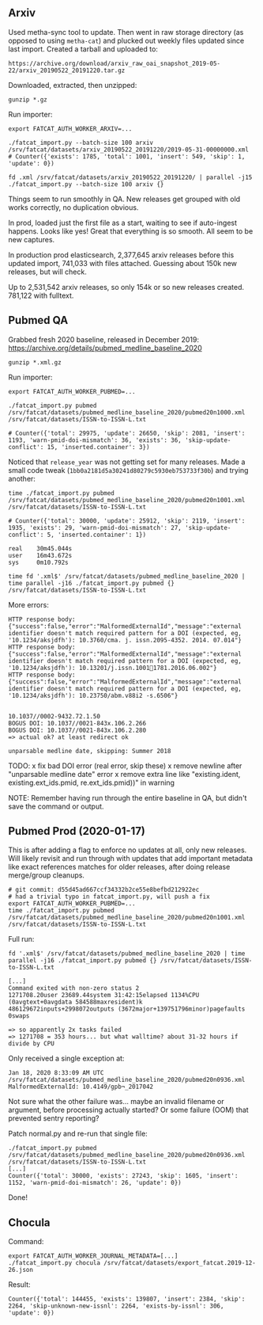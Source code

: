 
## Arxiv

Used metha-sync tool to update. Then went in raw storage directory (as opposed
to using `metha-cat`) and plucked out weekly files updated since last import.
Created a tarball and uploaded to:

    https://archive.org/download/arxiv_raw_oai_snapshot_2019-05-22/arxiv_20190522_20191220.tar.gz

Downloaded, extracted, then unzipped:

    gunzip *.gz

Run importer:

    export FATCAT_AUTH_WORKER_ARXIV=...

    ./fatcat_import.py --batch-size 100 arxiv /srv/fatcat/datasets/arxiv_20190522_20191220/2019-05-31-00000000.xml
    # Counter({'exists': 1785, 'total': 1001, 'insert': 549, 'skip': 1, 'update': 0})

    fd .xml /srv/fatcat/datasets/arxiv_20190522_20191220/ | parallel -j15 ./fatcat_import.py --batch-size 100 arxiv {}

Things seem to run smoothly in QA. New releases get grouped with old works
correctly, no duplication obvious.

In prod, loaded just the first file as a start, waiting to see if auto-ingest
happens. Looks like yes! Great that everything is so smooth. All seem to be new
captures.

In production prod elasticsearch, 2,377,645 arxiv releases before this
updated import, 741,033 with files attached. Guessing about 150k new releases,
but will check.

Up to 2,531,542 arxiv releases, so only 154k or so new releases created.
781,122 with fulltext.

## Pubmed QA

Grabbed fresh 2020 baseline, released in December 2019: <https://archive.org/details/pubmed_medline_baseline_2020>

    gunzip *.xml.gz

Run importer:

    export FATCAT_AUTH_WORKER_PUBMED=...

    ./fatcat_import.py pubmed /srv/fatcat/datasets/pubmed_medline_baseline_2020/pubmed20n1000.xml /srv/fatcat/datasets/ISSN-to-ISSN-L.txt

    # Counter({'total': 29975, 'update': 26650, 'skip': 2081, 'insert': 1193, 'warn-pmid-doi-mismatch': 36, 'exists': 36, 'skip-update-conflict': 15, 'inserted.container': 3})

Noticed that `release_year` was not getting set for many releases. Made a small
code tweak (`1bb0a2181d5a30241d80279c5930eb753733f30b`) and trying another:

    time ./fatcat_import.py pubmed /srv/fatcat/datasets/pubmed_medline_baseline_2020/pubmed20n1001.xml /srv/fatcat/datasets/ISSN-to-ISSN-L.txt

    # Counter({'total': 30000, 'update': 25912, 'skip': 2119, 'insert': 1935, 'exists': 29, 'warn-pmid-doi-mismatch': 27, 'skip-update-conflict': 5, 'inserted.container': 1})

    real    30m45.044s
    user    16m43.672s
    sys     0m10.792s

    time fd '.xml$' /srv/fatcat/datasets/pubmed_medline_baseline_2020 | time parallel -j16 ./fatcat_import.py pubmed {} /srv/fatcat/datasets/ISSN-to-ISSN-L.txt

More errors:

    HTTP response body: {"success":false,"error":"MalformedExternalId","message":"external identifier doesn't match required pattern for a DOI (expected, eg, '10.1234/aksjdfh'): 10.3760/cma. j. issn.2095-4352. 2014. 07.014"}
    HTTP response body: {"success":false,"error":"MalformedExternalId","message":"external identifier doesn't match required pattern for a DOI (expected, eg, '10.1234/aksjdfh'): 10.13201/j.issn.10011781.2016.06.002"}
    HTTP response body: {"success":false,"error":"MalformedExternalId","message":"external identifier doesn't match required pattern for a DOI (expected, eg, '10.1234/aksjdfh'): 10.23750/abm.v88i2 -s.6506"}


    10.1037//0002-9432.72.1.50
    BOGUS DOI: 10.1037//0021-843x.106.2.266
    BOGUS DOI: 10.1037//0021-843x.106.2.280
    => actual ok? at least redirect ok

    unparsable medline date, skipping: Summer 2018

TODO:
x fix bad DOI error (real error, skip these)
x remove newline after "unparsable medline date" error
x remove extra line like "existing.ident, existing.ext_ids.pmid, re.ext_ids.pmid))" in warning

NOTE: Remember having run through the entire baseline in QA, but didn't save the command or output.

## Pubmed Prod (2020-01-17)

This is after adding a flag to enforce no updates at all, only new releases.
Will likely revisit and run through with updates that add important metadata
like exact references matches for older releases, after doing release
merge/group cleanups.


    # git commit: d55d45ad667ccf34332b2ce55e8befbd212922ec
    # had a trivial typo in fatcat_import.py, will push a fix
    export FATCAT_AUTH_WORKER_PUBMED=...
    time ./fatcat_import.py pubmed /srv/fatcat/datasets/pubmed_medline_baseline_2020/pubmed20n1001.xml /srv/fatcat/datasets/ISSN-to-ISSN-L.txt

Full run:

    fd '.xml$' /srv/fatcat/datasets/pubmed_medline_baseline_2020 | time parallel -j16 ./fatcat_import.py pubmed {} /srv/fatcat/datasets/ISSN-to-ISSN-L.txt

    [...]
    Command exited with non-zero status 2
    1271708.20user 23689.44system 31:42:15elapsed 1134%CPU (0avgtext+0avgdata 584588maxresident)k
    486129672inputs+2998072outputs (3672major+139751796minor)pagefaults 0swaps

    => so apparently 2x tasks failed
    => 1271708 = 353 hours... but what walltime? about 31-32 hours if divide by CPU

Only received a single exception at:

    Jan 18, 2020 8:33:09 AM UTC
    /srv/fatcat/datasets/pubmed_medline_baseline_2020/pubmed20n0936.xml
    MalformedExternalId: 10.4149/gpb¬_2017042

Not sure what the other failure was... maybe an invalid filename or argument,
before processing actually started? Or some failure (OOM) that prevented sentry
reporting?

Patch normal.py and re-run that single file:

    ./fatcat_import.py pubmed /srv/fatcat/datasets/pubmed_medline_baseline_2020/pubmed20n0936.xml /srv/fatcat/datasets/ISSN-to-ISSN-L.txt
    [...]
    Counter({'total': 30000, 'exists': 27243, 'skip': 1605, 'insert': 1152, 'warn-pmid-doi-mismatch': 26, 'update': 0})

Done!

## Chocula

Command:

    export FATCAT_AUTH_WORKER_JOURNAL_METADATA=[...]
    ./fatcat_import.py chocula /srv/fatcat/datasets/export_fatcat.2019-12-26.json

Result:

    Counter({'total': 144455, 'exists': 139807, 'insert': 2384, 'skip': 2264, 'skip-unknown-new-issnl': 2264, 'exists-by-issnl': 306, 'update': 0})
